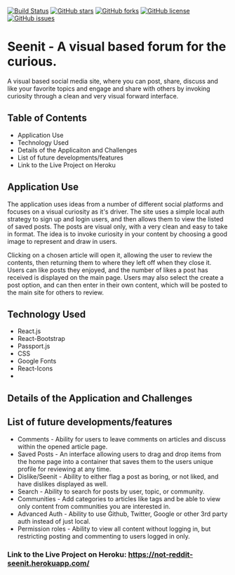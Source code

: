 [![Build Status](https://travis-ci.org/jcstang/not-reddit.svg?branch=master)](https://travis-ci.org/jcstang/not-reddit)
[![GitHub stars](https://img.shields.io/github/stars/jcstang/not-reddit)](https://github.com/jcstang/not-reddit/stargazers)
[![GitHub forks](https://img.shields.io/github/forks/jcstang/not-reddit)](https://github.com/jcstang/not-reddit/network)
[![GitHub license](https://img.shields.io/github/license/jcstang/not-reddit)](https://github.com/jcstang/not-reddit/blob/master/LICENSE)
[![GitHub issues](https://img.shields.io/github/issues/jcstang/not-reddit)](https://github.com/jcstang/not-reddit/issues)

# Seenit - A visual based forum for the curious.
A visual based social media site, where you can post, share, discuss and like your favorite topics and engage and share with others by invoking curiosity through a clean and very visual forward interface.

## Table of Contents

* Application Use
* Technology Used
* Details of the Applicaiton and Challenges
* List of future developments/features
* Link to the Live Project on Heroku

## Application Use
The application uses ideas from a number of different social platforms and focuses on a visual curiosity as it's driver. The site uses a simple local auth strategy to sign up and login users, and then allows them to view the listed of saved posts. The posts are visual only, with a very clean and easy to take in format. The idea is to invoke curiosity in your content by choosing a good image to represent and draw in users. 

Clicking on a chosen article will open it, allowing the user to review the contents, then returning them to where they left off when they close it. Users can like posts they enjoyed, and the number of likes a post has received is displayed on the main page. Users may also select the create a post option, and can then enter in their own content, which will be posted to the main site for others to review. 

## Technology Used

* React.js
* React-Bootstrap
* Passport.js
* CSS
* Google Fonts
* React-Icons
* 

## Details of the Application and Challenges

## List of future developments/features

* Comments - Ability for users to leave comments on articles and discuss within the opened article page.
* Saved Posts - An interface allowing users to drag and drop items from the home page into a container that saves them to the users unique profile for reviewing at any time. 
* Dislike/Seenit - Ability to either flag a post as boring, or not liked, and have dislikes displayed as well. 
* Search - Ability to search for posts by user, topic, or community. 
* Communities - Add categories to articles like tags and be able to view only content from communities you are interested in. 
* Advanced Auth - Ability to use Github, Twitter, Google or other 3rd party auth instead of just local.
* Permission roles - Ability to view all content without logging in, but restricting posting and commenting to users logged in only. 

### Link to the Live Project on Heroku: https://not-reddit-seenit.herokuapp.com/
